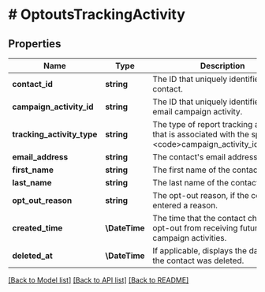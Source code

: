 # # OptoutsTrackingActivity

## Properties

Name | Type | Description | Notes
------------ | ------------- | ------------- | -------------
**contact_id** | **string** | The ID that uniquely identifies a contact. |
**campaign_activity_id** | **string** | The ID that uniquely identifies the email campaign activity. |
**tracking_activity_type** | **string** | The type of report tracking activity that is associated with the specified &lt;code&gt;campaign_activity_id&lt;/code&gt;. |
**email_address** | **string** | The contact&#39;s email address. |
**first_name** | **string** | The first name of the contact. | [optional]
**last_name** | **string** | The last name of the contact. | [optional]
**opt_out_reason** | **string** | The opt-out reason, if the contact entered a reason. | [optional]
**created_time** | **\DateTime** | The time that the contact chose to opt-out from receiving future email campaign activities. |
**deleted_at** | **\DateTime** | If applicable, displays the date that the contact was deleted. | [optional]

[[Back to Model list]](../../README.md#models) [[Back to API list]](../../README.md#endpoints) [[Back to README]](../../README.md)
